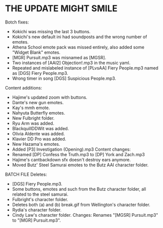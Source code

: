 # THE UPDATE MIGHT SMILE

Botch fixes:
  * Kokichi was missing the last 3 buttons.
  * Kokichi's new default ini had soundposts and the wrong number of emotes.
  * Athena School emote pack was missed entirely, also added some "Widget Blank" emotes.
  * [MGR] Pursuit.mp3 was misnamed as [MGSR].
  * Two instances of [AAI2] Objection!.mp3 in the music yaml.
  * Repeated and mislabeled instance of [PLvsAA] Fiery People.mp3 named as [DGS] Fiery People.mp3.
  * Wrong timer in song [DGS] Suspicious People.mp3.
  
Content additions:
  * Hajime's updated zoom with buttons.
  * Dante's new gun emotes.
  * Kay's mmh emote.
  * Nahyuta Butterfly emotes.
  * New Fulbright folder.
  * Ryu Arm was added.
  * BlackquillDDWit was added.
  * Olivia Aldente was added.
  * Klavier DD Pro was added.
  * New Hazama's emotes.
  * Added [P3] Investigation (Opening).mp3
Content changes:
  * Renamed [DP] Confess the Truth.mp3 to [DP] York and Zach.mp3
  * Hajime's cantbackdown sfx doesn't destroy ears anymore.
  * Moved Butz' Steel Samurai emotes to the Butz AAI character folder.
 
BATCH FILE
Deletes:
  * [DGS] Fiery People.mp3.
  * Some buttons, emotes and such from the Butz character folder, all related to the steel samurai.
  * Fulbright's character folder.
  * Deletes both (a) and (b) break.gif from Wellington's character folder.
  * Rydia's character folder.
  * Cindy Law's character folder.
Changes:
 Renames "[MGSR] Pursuit.mp3" to "[MGR] Pursuit.mp3". 
 
